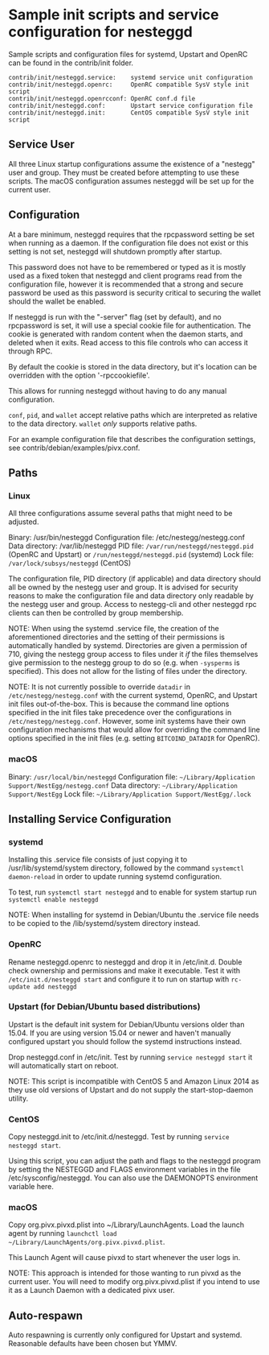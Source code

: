 Sample init scripts and service configuration for nesteggd
==========================================================

Sample scripts and configuration files for systemd, Upstart and OpenRC
can be found in the contrib/init folder.

    contrib/init/nesteggd.service:    systemd service unit configuration
    contrib/init/nesteggd.openrc:     OpenRC compatible SysV style init script
    contrib/init/nesteggd.openrcconf: OpenRC conf.d file
    contrib/init/nesteggd.conf:       Upstart service configuration file
    contrib/init/nesteggd.init:       CentOS compatible SysV style init script

Service User
---------------------------------

All three Linux startup configurations assume the existence of a "nestegg" user
and group.  They must be created before attempting to use these scripts.
The macOS configuration assumes nesteggd will be set up for the current user.

Configuration
---------------------------------

At a bare minimum, nesteggd requires that the rpcpassword setting be set
when running as a daemon.  If the configuration file does not exist or this
setting is not set, nesteggd will shutdown promptly after startup.

This password does not have to be remembered or typed as it is mostly used
as a fixed token that nesteggd and client programs read from the configuration
file, however it is recommended that a strong and secure password be used
as this password is security critical to securing the wallet should the
wallet be enabled.

If nesteggd is run with the "-server" flag (set by default), and no rpcpassword is set,
it will use a special cookie file for authentication. The cookie is generated with random
content when the daemon starts, and deleted when it exits. Read access to this file
controls who can access it through RPC.

By default the cookie is stored in the data directory, but it's location can be overridden
with the option '-rpccookiefile'.

This allows for running nesteggd without having to do any manual configuration.

`conf`, `pid`, and `wallet` accept relative paths which are interpreted as
relative to the data directory. `wallet` *only* supports relative paths.

For an example configuration file that describes the configuration settings,
see contrib/debian/examples/pivx.conf.

Paths
---------------------------------

### Linux

All three configurations assume several paths that might need to be adjusted.

Binary:              /usr/bin/nesteggd
Configuration file:  /etc/nestegg/nestegg.conf
Data directory:      /var/lib/nesteggd
PID file:            `/var/run/nesteggd/nesteggd.pid` (OpenRC and Upstart) or `/run/nesteggd/nesteggd.pid` (systemd)
Lock file:           `/var/lock/subsys/nesteggd` (CentOS)

The configuration file, PID directory (if applicable) and data directory
should all be owned by the nestegg user and group.  It is advised for security
reasons to make the configuration file and data directory only readable by the
nestegg user and group.  Access to nestegg-cli and other nesteggd rpc clients
can then be controlled by group membership.

NOTE: When using the systemd .service file, the creation of the aforementioned
directories and the setting of their permissions is automatically handled by
systemd. Directories are given a permission of 710, giving the nestegg group
access to files under it _if_ the files themselves give permission to the
nestegg group to do so (e.g. when `-sysperms` is specified). This does not allow
for the listing of files under the directory.

NOTE: It is not currently possible to override `datadir` in
`/etc/nestegg/nestegg.conf` with the current systemd, OpenRC, and Upstart init
files out-of-the-box. This is because the command line options specified in the
init files take precedence over the configurations in
`/etc/nestegg/nestegg.conf`. However, some init systems have their own
configuration mechanisms that would allow for overriding the command line
options specified in the init files (e.g. setting `BITCOIND_DATADIR` for
OpenRC).

### macOS

Binary:              `/usr/local/bin/nesteggd`
Configuration file:  `~/Library/Application Support/NestEgg/nestegg.conf`
Data directory:      `~/Library/Application Support/NestEgg`
Lock file:           `~/Library/Application Support/NestEgg/.lock`

Installing Service Configuration
-----------------------------------

### systemd

Installing this .service file consists of just copying it to
/usr/lib/systemd/system directory, followed by the command
`systemctl daemon-reload` in order to update running systemd configuration.

To test, run `systemctl start nesteggd` and to enable for system startup run
`systemctl enable nesteggd`

NOTE: When installing for systemd in Debian/Ubuntu the .service file needs to be copied to the /lib/systemd/system directory instead.

### OpenRC

Rename nesteggd.openrc to nesteggd and drop it in /etc/init.d.  Double
check ownership and permissions and make it executable.  Test it with
`/etc/init.d/nesteggd start` and configure it to run on startup with
`rc-update add nesteggd`

### Upstart (for Debian/Ubuntu based distributions)

Upstart is the default init system for Debian/Ubuntu versions older than 15.04. If you are using version 15.04 or newer and haven't manually configured upstart you should follow the systemd instructions instead.

Drop nesteggd.conf in /etc/init.  Test by running `service nesteggd start`
it will automatically start on reboot.

NOTE: This script is incompatible with CentOS 5 and Amazon Linux 2014 as they
use old versions of Upstart and do not supply the start-stop-daemon utility.

### CentOS

Copy nesteggd.init to /etc/init.d/nesteggd. Test by running `service nesteggd start`.

Using this script, you can adjust the path and flags to the nesteggd program by
setting the NESTEGGD and FLAGS environment variables in the file
/etc/sysconfig/nesteggd. You can also use the DAEMONOPTS environment variable here.

### macOS

Copy org.pivx.pivxd.plist into ~/Library/LaunchAgents. Load the launch agent by
running `launchctl load ~/Library/LaunchAgents/org.pivx.pivxd.plist`.

This Launch Agent will cause pivxd to start whenever the user logs in.

NOTE: This approach is intended for those wanting to run pivxd as the current user.
You will need to modify org.pivx.pivxd.plist if you intend to use it as a
Launch Daemon with a dedicated pivx user.

Auto-respawn
-----------------------------------

Auto respawning is currently only configured for Upstart and systemd.
Reasonable defaults have been chosen but YMMV.
